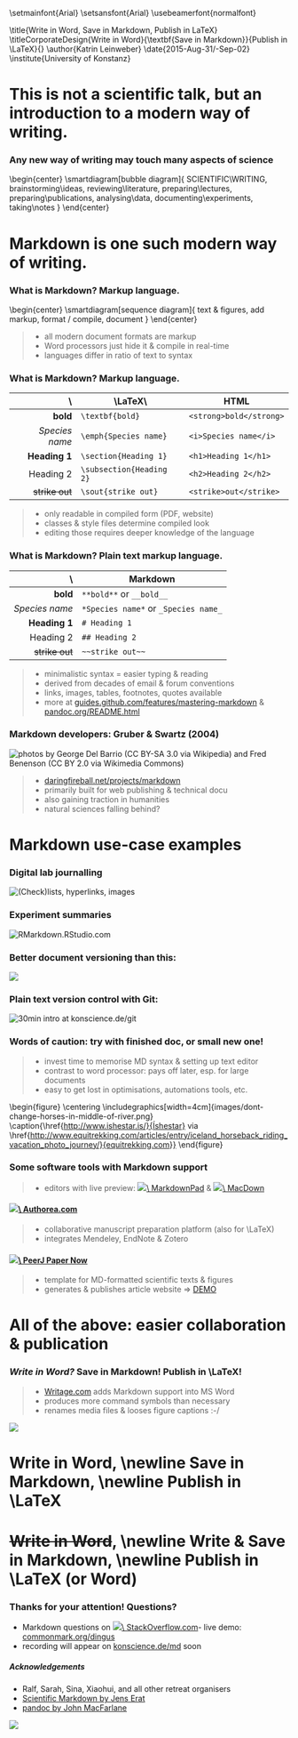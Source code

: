 \setmainfont{Arial}
\setsansfont{Arial}
\usebeamerfont{normalfont}


\title{Write in Word, Save in Markdown, Publish in LaTeX}
\titleCorporateDesign{Write in Word}{\textbf{Save in Markdown}}{Publish in \LaTeX}{}
\author{Katrin Leinweber} 
\date{2015-Aug-31/-Sep-02}
\institute{University of Konstanz}

# This is not a scientific talk, but an introduction to a modern way of writing.

<!--
http://www.chembiol.uni-konstanz.de/statement.html says "training programs that transcend traditional disciplines"
Me, and the organisers apparently as well, believe it is relevant to many aspects of science
-->

### Any new way of writing may touch many aspects of science

\begin{center}
    \smartdiagram[bubble diagram]{
        SCIENTIFIC\\WRITING,
            brainstorming\\ideas,
            reviewing\\literature,
            preparing\\lectures,
            preparing\\publications,
            analysing\\data,
            documenting\\experiments,
            taking\\notes
        }
\end{center}

<!--
Who uses Word, Markdown & LaTeX?
Who likes \LaTeX?
Who knows Markdown?
-->


# Markdown is one such modern way of writing.


### What is Markdown? Markup language.

\begin{center}
    \smartdiagram[sequence diagram]{
        text \& figures,
        add markup,
        format / compile,
        document
        }
\end{center}

> - all modern document formats are markup
> - Word processors just hide it & compile in real-time
> - languages differ in ratio of text to syntax

<!--
> - \LaTeX\, HTML but intermix markup tags/commands with text
> - `.docx`, `.odt`, etc. also XML-based

choice is: control the markup, or let the software control it?
Markdown lets you control it.
-->

### What is Markdown? Markup language.

\               | \LaTeX\                      | HTML                 
---------------:|----------------------------- |------------------------
**bold**        | `\textbf{bold}`              | `<strong>bold</strong>`
*Species name*  | `\emph{Species name}`        | `<i>Species name</i>`  
**Heading 1**   | `\section{Heading 1}`        | `<h1>Heading 1</h1>`   
Heading 2       | `\subsection{Heading 2}`     | `<h2>Heading 2</h2>`   
~~strike out~~  | `\sout{strike out}`          | `<strike>out</strike>` 

> - only readable in compiled form (PDF, website)
> - classes & style files determine compiled look
> - editing those requires deeper knowledge of the language


### What is Markdown? Plain text markup language.

\               | Markdown              
---------------:|-----------------
**bold**        | `**bold**` or `__bold__`
*Species name*  | `*Species name*` or `_Species name_`
**Heading 1**   | `# Heading 1`   
Heading 2       | `## Heading 2`  
~~strike out~~  | `~~strike out~~`

> - minimalistic syntax = easier typing & reading
> - derived from decades of email & forum conventions
> - links, images, tables, footnotes, quotes available
> - more at [guides.github.com/features/mastering-markdown](https://guides.github.com/features/mastering-markdown/#examples) & [pandoc.org/README.html](http://pandoc.org/README.html#pandocs-markdown)

<!--
evolutionary time spans on Internet
> - interoperable across many editors & online services
-->

### Markdown developers: Gruber & Swartz (2004)

![photos by [George Del Barrio (CC BY-SA 3.0 via Wikipedia)](https://en.wikipedia.org/wiki/File:John_Gruber.jpeg) and
[Fred Benenson](http://www.flickr.com/photos/creativecommons/3111021669/) ([CC BY 2.0 via Wikimedia Commons)](https://commons.wikimedia.org/wiki/File:Aaron_Swartz_profile.jpg)
](images/gruber_swartz.png)

> - [daringfireball.net/projects/markdown](https://daringfireball.net/projects/markdown/syntax)
> - primarily built for web publishing & technical docu
> - also gaining traction in humanities
> - natural sciences falling behind?



# Markdown use-case examples


### Digital lab journalling

![(Check)lists, hyperlinks, images](images/lab-journal.png)


### Experiment summaries

![[RMarkdown.RStudio.com](http://rmarkdown.rstudio.com/)](images/rmarkdown.jpg)


### Better document versioning than this:

![](images/versions-win-explorer.png)


### Plain text version control with Git:

![30min intro at [konscience.de/git](http://www.konscience.de/2015/04/ksl002-digital-lab-journalling-with-git/)](images/file-changes-in-GitHub.png)


### Words of caution: try with finished doc, or small new one!

> - invest time to memorise MD syntax & setting up text editor
> - contrast to word processor: pays off later, esp. for large documents
> - easy to get lost in optimisations, automations tools, etc.

\begin{figure}
  \centering
  \includegraphics[width=4cm]{images/dont-change-horses-in-middle-of-river.png}
  \caption{\href{http://www.ishestar.is/}{Íshestar} via \href{http://www.equitrekking.com/articles/entry/iceland_horseback_riding_vacation_photo_journey/}{equitrekking.com}}
\end{figure}


### Some software tools with Markdown support

<!--
not something I have developed
just passing along the message
-->

> - editors with live preview: [![](images/markdownpad.png)\ MarkdownPad](https://markdownpad.com/) & [![](images/macdown.png)\ MacDown](http://macdown.uranusjr.com/)

#### [![](images/authorea-fav.png)\ Authorea.com](https://authorea.com/)

> - collaborative manuscript preparation platform (also for \LaTeX)
> - integrates Mendeley, EndNote & Zotero

#### [![](images/peerj.png)\ PeerJ Paper Now](https://github.com/PeerJ/paper-now)

> - template for MD-formatted scientific texts & figures
> - generates & publishes article website => [DEMO](https://katrinleinweber.github.io/paper-now/)



# All of the above: easier collaboration & publication 


### *Write in Word?* Save in Markdown! Publish in \LaTeX!

> - [Writage.com](http://www.writage.com/) adds Markdown support into MS Word
> - produces more command symbols than necessary
> - renames media files & looses figure captions :-/

![](images/writage)



# Write in Word, \newline Save in Markdown, \newline Publish in \LaTeX



# ~~Write in Word~~, \newline Write & Save in Markdown, \newline Publish in \LaTeX (or Word)


### Thanks for your attention! Questions?

- Markdown questions on [![](images/stackoverflow)\ StackOverflow.com](https://stackoverflow.com/questions/tagged/markdown)- live demo: [commonmark.org/dingus](http://spec.commonmark.org/dingus/)
- recording will appear on [konscience.de/md](http://www.konscience.de/md) soon

##### Acknowledgements

- Ralf, Sarah, Sina, Xiaohui, and all other retreat organisers
- [Scientific Markdown by Jens Erat](https://github.com/JensErat/scientific-markdown)
- [pandoc by John MacFarlane](http://pandoc.org/index.html)

![](images/funding.png)
